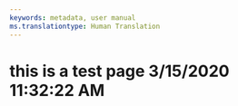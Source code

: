 ```yaml
---
keywords: metadata, user manual
ms.translationtype: Human Translation
---
```

# this is a test page 3/15/2020 11:32:22 AM